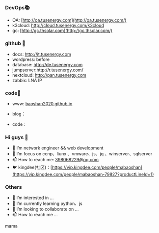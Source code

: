 ### DevOps📚

- OA:          [http://oa.tusenergy.com](http://oa.tusenergy.com/)
- k3cloud: http://cloud.tusenergy.com/k3cloud
- gc:          [http://gc.thsolar.com](http://gc.thsolar.com/)

### github 🚀

- docs:          http://it.tusenergy.com
- wordpress:  before
- database:  http://de.tusenergy.com
- jumpserver:http://r.tusenergy.com/
- nextcloud:   http://pan.tusenergy.com
- zabbix: LNA IP

### code🌱

- www:  [baoshan2020.github.io](https://baoshan2020.github.io/)

- blog：
- code：

### Hi guys 👋

- 🔭 I’m  network engineer &&  web development
- 🌱 I’m focus on ccnp、liunx 、vmware、js、jq 、winserver、sqlserver
- 📫 How to reach me: [398068229@qq.com](mailto:398068229@qq.com)
- 🐦 kingdee(社区)：[https://vip.kingdee.com/people/mabaoshan](https://vip.kingdee.com/people/mabaoshan-79827?productLineId=1)

### Others

- 👀 I’m interested in ...
- 🌱 I’m currently learning python、js
- 💞️ I’m looking to collaborate on ...
- 📫 How to reach me ...

mama
<!---
baoshan2020/baoshan2020 is a ✨ special ✨ repository because its `README.md` (this file) appears on your GitHub profile.
You can click the Preview link to take a look at your changes.
--->
